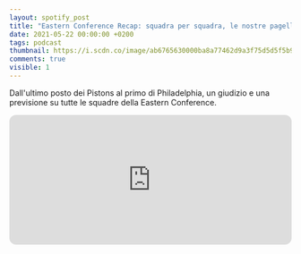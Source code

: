 ```yaml
---
layout: spotify_post
title: "Eastern Conference Recap: squadra per squadra, le nostre pagelle"
date: 2021-05-22 00:00:00 +0200
tags: podcast
thumbnail: https://i.scdn.co/image/ab6765630000ba8a77462d9a3f75d5d5f5b9fa80
comments: true
visible: 1
---
```


Dall'ultimo posto dei Pistons al primo di Philadelphia, un giudizio e una previsione su tutte le squadre della Eastern Conference.


<iframe style="border-radius:12px" 
src="https://open.spotify.com/embed/episode/0bWU9qcPLgi6cdvLLd17Ey?utm_source=generator" 
width="100%" height="232" frameBorder="0" allowfullscreen="" 
allow="autoplay; clipboard-write; encrypted-media; fullscreen; picture-in-picture"></iframe>

